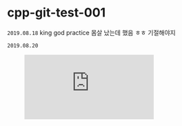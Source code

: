 # cpp-git-test-001

`2019.08.18`
king god practice
몸살 났는데 했음 ㅎㅎ 기절해야지

`2019.08.20`
<figure><embed src="https://wakatime.com/share/@rkdmf0000/7d654b32-4c5b-452e-a306-27323ae50bfe.svg"></embed></figure>
